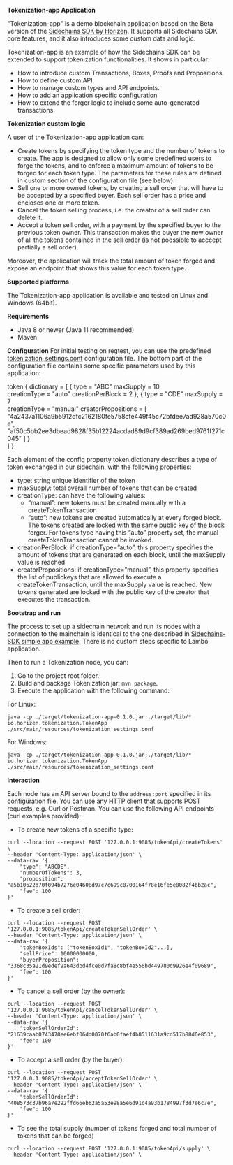 **Tokenization-app Application**

"Tokenization-app" is a demo blockchain application based on the Beta version of the [Sidechains SDK by Horizen](https://github.com/HorizenOfficial/Sidechains-SDK). It supports all Sidechains SDK core features, and it also introduces some custom data and logic.

Tokenization-app is an example of how the Sidechains SDK can be extended to support tokenization functionalities. 
It shows in particular:
* How to introduce custom Transactions, Boxes, Proofs and Propositions.
* How to define custom API.
* How to manage custom types and API endpoints.
* How to add an application specific configuration
* How to extend the forger logic to include some auto-generated transactions

**Tokenization custom logic**

A user of the Tokenization-app application can:
* Create tokens by specifying the token type and the number of tokens to create. 
The app is designed to allow only some predefined users to forge the tokens, and to enforce a maximum amount of tokens 
to be forged for each token type. 
The parameters for these rules are defined in custom section of the configuration file (see below).
* Sell one or more owned tokens, by creating a sell order that will have to be accepted by a specified buyer.
Each sell order has a price and encloses one or more token.
* Cancel the token selling process, i.e. the creator of a sell order can delete it.
* Accept a token sell order, with a payment by the specified buyer to the previous token owner. 
This transaction makes the buyer the new owner of all the tokens contained in the sell order 
(is not poossible to acccept partially a sell order).

Moreover, the application will track the total amount of token forged and expose an endpoint that shows this value
for each token type.

**Supported platforms**

The Tokenization-app application is available and tested on Linux and Windows (64bit).

**Requirements**

* Java 8 or newer (Java 11 recommended)
* Maven

**Configuration**
For initial testing on regtest, you can use the predefined [tokenization_settings.conf](src/main/resources/tokenization_settings.conf) configuration file.
The bottom part of the configuration file contains some specific parameters used by this application:

token {
    dictionary = [
        {
            type =  "ABC"
            maxSupply = 10       
     	    creationType = "auto"
	        creationPerBlock = 2
        },
        {
            type =  "CDE"
            maxSupply = 7  
	        creationType = "manual"
	        creatorPropositions = [
	          "4a2437a1106a9b5912dfc2162180fe5758cfe449f45c72bfdee7ad928a570c0e",
	          "af50c5bb2ee3dbead9828f35b12224acdad89d9cf389ad269bed9761f271c045"
	        ]
        }    
    ]
}

Each element of the config property token.dictionary describes a type of token exchanged in our sidechain, 
with the following properties:
- type: string unique identifier of the token
- maxSupply: total overall number of tokens that can be created
- creationType: can have the following values:
    - “manual”: new tokens must be created manually with a createTokenTransaction
    - “auto”:  new tokens are created automatically at every forged block. The tokens created are locked with  the same public key of the block forger. For tokens type having this “auto” property set, the  manual createTokenTransaction cannot be invoked.
- creationPerBlock: if creationType=”auto”, this property specifies the amount of tokens that are generated on each block, until the maxSupply value is reached
- creatorPropositions: if creationType=”manual”, this property specifies the list of publickeys that are allowed to execute a createTokenTransaction, until the maxSupply value is reached. New tokens generated are  locked with  the public key of the creator that executes the transaction.

  
**Bootstrap and run**

The process to set up a sidechain network and run its nodes with a connection to the mainchain is identical to the one 
described in [Sidechains-SDK simple app example](https://github.com/HorizenOfficial/Sidechains-SDK/blob/master/examples/simpleapp/mc_sc_workflow_example.md). There is no custom steps specific to Lambo application.

Then to run a Tokenization node, you can:
1. Go to the project root folder.
2. Build and package Tokenization jar: `mvn package`.
3. Execute the application with the following command:

For Linux: 
```
java -cp ./target/tokenization-app-0.1.0.jar:./target/lib/* io.horizen.tokenization.TokenApp ./src/main/resources/tokenization_settings.conf
```

For Windows:
```
java -cp ./target/tokenization-app-0.1.0.jar;./target/lib/* io.horizen.tokenization.TokenApp ./src/main/resources/tokenization_settings.conf
```



**Interaction**

Each node has an API server bound to the `address:port` specified in its configuration file.
 You can use any HTTP client that supports POST requests, e.g. Curl or Postman.
You can use the following API endpoints (curl examples provided):

* To create new tokens of a specific type:
```
curl --location --request POST '127.0.0.1:9085/tokenApi/createTokens' \
--header 'Content-Type: application/json' \
--data-raw '{
    "type": "ABCDE",
    "numberOfTokens": 3,
    "proposition": "a5b10622d70f094b7276e04608d97c7c699c8700164f78e16fe5e8082f4bb2ac",
    "fee": 100
}'
```

* To create a sell order:
```
curl --location --request POST '127.0.0.1:9085/tokenApi/createTokenSellOrder' \
--header 'Content-Type: application/json' \
--data-raw '{
    "tokenBoxIds": ["tokenBoxId1", "tokenBoxId2"...],
    "sellPrice": 10000000000,
    "buyerProposition": "3368c35a21d9edef9a643dbd4fce0d7fa8c8bf4e556bd449780d9926e4f09689",
    "fee": 100
}'
```
* To cancel a sell order (by the owner):
```
curl --location --request POST '127.0.0.1:9085/tokenApi/cancelTokenSellOrder' \
--header 'Content-Type: application/json' \
--data-raw '{
    "tokenSellOrderId": "21639caab0743478ee6ebf06dd0070f6ab0faef4b8511631a9cd517b88d6e853",
    "fee": 100
}'
```  
* To accept a sell order (by the buyer):
```
curl --location --request POST '127.0.0.1:9085/tokenApi/acceptTokenSellOrder' \
--header 'Content-Type: application/json' \
--data-raw '{
    "tokenSellOrderId": "408573c37b96a7e292ffd66eb62a5a53e98a5e6d91c4a93b1784997f3d7e6c7e",
    "fee": 100
}'
```

* To see the total supply (number of tokens forged and total number of tokens that can be forged)
```
curl --location --request POST '127.0.0.1:9085/tokenApi/supply' \
--header 'Content-Type: application/json' \
```




